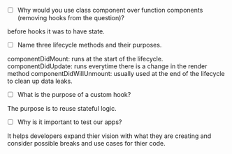 - [ ] Why would you use class component over function components (removing hooks from the question)?

before hooks it was to have state.

- [ ] Name three lifecycle methods and their purposes.

componentDidMount: runs at the start of the lifecycle.
componentDidUpdate: runs everytime there is a change in the render method
componentDidWillUnmount: usually used at the end of the lifecycle to clean up data leaks.

- [ ] What is the purpose of a custom hook?

The purpose is to reuse stateful logic.

- [ ] Why is it important to test our apps?

It helps developers expand thier vision with what they are creating and consider possible breaks and use cases for thier code.
